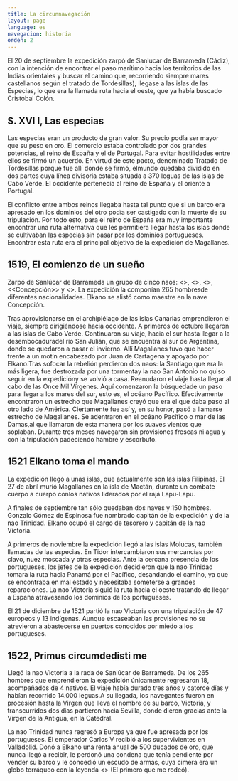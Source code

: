 ```yaml
---
title: La circunnavegación
layout: page
language: es
navegacion: historia
orden: 2
---
```


El 20 de septiembre la expedición zarpó de Sanlucar de Barrameda (Cádiz), con la intención de encontrar el paso marítimo hacia los territorios de las Indias orientales y buscar el camino que, recorriendo siempre mares castellanos según el tratado de Tordesillas), llegase a las islas de las Especias, lo que era la llamada ruta hacia el oeste, que ya había buscado Cristobal Colón.

## S. XVI l, Las especias

Las especias eran un producto de gran valor. Su precio podía ser mayor que su peso en oro. El comercio estaba controlado por dos grandes potencias, el reino de España y el de Portugal. Para evitar hostilidades entre ellos se firmó un acuerdo. En virtud de este pacto, denominado Tratado de Tordesillas porque fue allí donde se firmó, elmundo quedaba dividido en dos partes cuya línea divisoria estaba situada a 370 leguas de las islas de Cabo Verde. El occidente pertenecía al reino de España y el oriente a Portugal.

El conflicto entre ambos reinos llegaba hasta tal punto que si un barco era apresado en los dominios del otro podía ser castigado con la muerte de su tripulación. Por todo esto, para el reino de España era muy importante encontrar una ruta alternativa que les permitiera llegar hasta las islas donde se cultivaban las especias sin pasar por los dominios portugueses. Encontrar esta ruta era el principal objetivo de la expedición de Magallanes.

## 1519, El comienzo de un sueño

Zarpó de Sanlúcar de Barrameda un grupo de cinco naos: <<Trinidad>>, <<Victoria>>, <<San Antonio>>, <<Concepción>> y <<Santiago>>. La expedición la componían 265 hombresde diferentes nacionalidades. Elkano se alistó como maestre en la nave Concepción.

Tras aprovisionarse en el archipiélago de las islas Canarias emprendieron el viaje, siempre dirigiéndose hacia occidente. A primeros de octubre llegaron a las islas de Cabo Verde. Continuaron su viaje, hacia el sur hasta llegar a la desembocaduradel río San Julián, que se encuentra al sur de Argentina, donde se quedaron a pasar el invierno. Allí Magallanes tuvo que hacer frente a un motín encabezado por Juan de Cartagena y apoyado por Elkano.Tras sofocar la rebelión perdieron dos naos: la Santiago,que era la más ligera, fue destrozada por una tormentay la nao San Antonio no quiso seguir en la expedicióny se volvió a casa. Reanudaron el viaje hasta llegar al cabo de las Once Mil Vírgenes. Aquí comenzaron la búsquedade un paso para llegar a los mares del sur, esto es, el océano Pacífico. Efectivamente encontraron un estrecho que Magallanes creyó que era el que daba paso al otro lado de América. Ciertamente fue así y, en su honor, pasó a llamarse estrecho de Magallanes. Se adentraron en el océano Pacífico o mar de las Damas,al que llamaron de esta manera por los suaves vientos que soplaban. Durante tres meses navegaron sin provisiones frescas ni agua y con la tripulación padeciendo hambre y escorbuto.

## 1521 Elkano toma el mando

La expedición llegó a unas islas, que actualmente son las islas Filipinas. El 27 de abril murió Magallanes en la isla de Mactán, durante un combate cuerpo a cuerpo conlos nativos liderados por el rajá Lapu-Lapu.

A finales de septiembre tan sólo quedaban dos naves y 150 hombres. Gonzalo Gómez de Espinosa fue nombrado capitán de la expedición y de la nao Trinidad. Elkano ocupó el cargo de tesorero y capitán de la nao Victoria.

A primeros de noviembre la expedición llegó a las islas Molucas, también llamadas de las especias. En Tidor intercambiaron sus mercancías por clavo, nuez moscada y otras especias. Ante la cercana presencia de los portugueses, los jefes de la expedición decidieron que la nao Trinidad tomara la ruta hacia Panamá por el Pacífico, desandando el camino, ya que se encontraba en mal estado y necesitaba someterse a grandes reparaciones. La nao Victoria siguió la ruta hacia el oeste tratando de llegar a España atravesando los dominios de los portugueses.

El 21 de diciembre de 1521 partió la nao Victoria con una tripulación de 47 europeos y 13 indígenas. Aunque escaseaban las provisiones no se atrevieron a abastecerse en puertos conocidos por miedo a los portugueses.

## 1522, Primus circumdedisti me

Llegó la nao Victoria a la rada de Sanlúcar de Barrameda. De los 265 hombres que emprendieron la expedición únicamente regresaron 18, acompañados de 4 nativos. El viaje había durado tres años y catorce días y habían recorrido 14.000 leguas.A su llegada, los navegantes fueron en procesión hasta la Virgen que lleva el nombre de su barco, Victoria, y transcurridos dos días partieron hacia Sevilla, donde dieron gracias ante la Virgen de la Antigua, en la Catedral.

La nao Trinidad nunca regresó a Europa ya que fue apresada por los portugueses. El emperador Carlos V recibió a los supervivientes en Valladolid. Donó a Elkano una renta anual de 500 ducados de oro, que nunca llegó a recibir, le perdonó una condena que tenía pendiente por vender su barco y le concedió un escudo de armas, cuya cimera era un globo terráqueo con la leyenda <<primus circumdedisti me>> (El primero que me rodeó).
